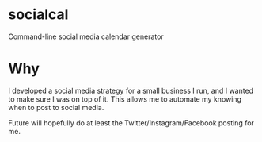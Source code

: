 # socialcal
Command-line social media calendar generator

# Why

I developed a social media strategy for a small business I run, and I wanted to make sure I was on top of it.
This allows me to automate my knowing when to post to social media.

Future will hopefully do at least the Twitter/Instagram/Facebook posting for me. 
